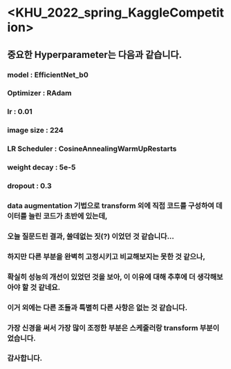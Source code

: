 # <KHU_2022_spring_KaggleCompetition>

## 중요한 Hyperparameter는 다음과 같습니다.
### model : EfficientNet_b0
### Optimizer : RAdam
### lr : 0.01
### image size : 224 
### LR Scheduler : CosineAnnealingWarmUpRestarts
### weight decay : 5e-5
### dropout : 0.3

### data augmentation 기법으로 transform 외에 직접 코드를 구성하여 데이터를 늘린 코드가 초반에 있는데,
### 오늘 질문드린 결과, 쓸데없는 짓(?) 이었던 것 같습니다...
### 하지만 다른 부분을 완벽히 고정시키고 비교해보지는 못한 것 같으나,
### 확실히 성능의 개선이 있었던 것을 보아, 이 이유에 대해 추후에 더 생각해보아야 할 것 같네요.
### 이거 외에는 다른 조들과 특별히 다른 사항은 없는 것 같습니다.
### 가장 신경을 써서 가장 많이 조정한 부분은 스케줄러랑 transform 부분이었습니다.

### 감사합니다.
